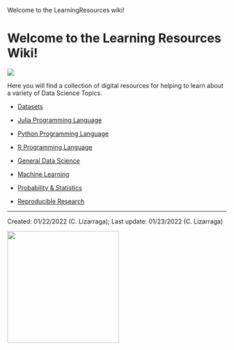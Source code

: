 Welcome to the LearningResources wiki!

# Welcome to the Learning Resources Wiki!

![](https://github.com/trekhleb/homemade-machine-learning/blob/master/images/machine-learning-map.png)

Here you will find a collection of digital resources for helping to learn about a variety of Data Science Topics.

* [Datasets](https://github.com/ua-data7/LearningResources/blob/main/wiki/Datasets.md)
* [Julia Programming Language](https://github.com/ua-data7/LearningResources/blob/main/wiki/Julia-Programming-Language.md)
* [Python Programming Language](https://github.com/ua-data7/LeaningResources/blob/main/wiki/Python-Programming-Language.md)
* [R Programming Language](https://github.com/ua-data7/LeaningResources/blob/main/wiki/R-Programming-Language.md) 

* [General Data Science](https://github.com/ua-data7/LeaningResources/blob/main/wiki/General-Data-Science.md)
* [Machine Learning](https://github.com/ua-data7/LeaningResources/blob/main/wiki/Machine-Learning.md)
* [Probability & Statistics](https://github.com/ua-data7/LeaningResources/blob/main/wiki/Probability-&-Statistics.md)
* [Reproducible Research](https://github.com/ua-data7/LearningResources/blob/main/wiki/Reproducible-Research.md)


***

Created: 01/22/2022 (C. Lizarraga); 
Last update: 01/23/2022 (C. Lizarraga)

<img src="https://datascience.arizona.edu/sites/default/files/footer-logo.png" width="256">
